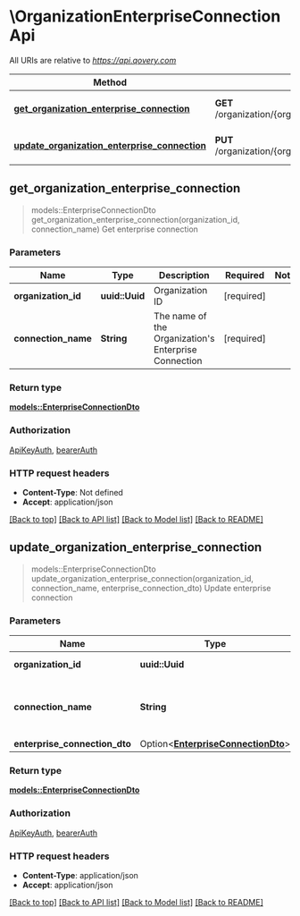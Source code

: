 # \OrganizationEnterpriseConnectionApi

All URIs are relative to *https://api.qovery.com*

Method | HTTP request | Description
------------- | ------------- | -------------
[**get_organization_enterprise_connection**](OrganizationEnterpriseConnectionApi.md#get_organization_enterprise_connection) | **GET** /organization/{organizationId}/enterpriseconnection/{connectionName} | Get enterprise connection
[**update_organization_enterprise_connection**](OrganizationEnterpriseConnectionApi.md#update_organization_enterprise_connection) | **PUT** /organization/{organizationId}/enterpriseconnection/{connectionName} | Update enterprise connection



## get_organization_enterprise_connection

> models::EnterpriseConnectionDto get_organization_enterprise_connection(organization_id, connection_name)
Get enterprise connection

### Parameters


Name | Type | Description  | Required | Notes
------------- | ------------- | ------------- | ------------- | -------------
**organization_id** | **uuid::Uuid** | Organization ID | [required] |
**connection_name** | **String** | The name of the Organization's Enterprise Connection | [required] |

### Return type

[**models::EnterpriseConnectionDto**](EnterpriseConnectionDto.md)

### Authorization

[ApiKeyAuth](../README.md#ApiKeyAuth), [bearerAuth](../README.md#bearerAuth)

### HTTP request headers

- **Content-Type**: Not defined
- **Accept**: application/json

[[Back to top]](#) [[Back to API list]](../README.md#documentation-for-api-endpoints) [[Back to Model list]](../README.md#documentation-for-models) [[Back to README]](../README.md)


## update_organization_enterprise_connection

> models::EnterpriseConnectionDto update_organization_enterprise_connection(organization_id, connection_name, enterprise_connection_dto)
Update enterprise connection

### Parameters


Name | Type | Description  | Required | Notes
------------- | ------------- | ------------- | ------------- | -------------
**organization_id** | **uuid::Uuid** | Organization ID | [required] |
**connection_name** | **String** | The name of the Organization's Enterprise Connection | [required] |
**enterprise_connection_dto** | Option<[**EnterpriseConnectionDto**](EnterpriseConnectionDto.md)> |  |  |

### Return type

[**models::EnterpriseConnectionDto**](EnterpriseConnectionDto.md)

### Authorization

[ApiKeyAuth](../README.md#ApiKeyAuth), [bearerAuth](../README.md#bearerAuth)

### HTTP request headers

- **Content-Type**: application/json
- **Accept**: application/json

[[Back to top]](#) [[Back to API list]](../README.md#documentation-for-api-endpoints) [[Back to Model list]](../README.md#documentation-for-models) [[Back to README]](../README.md)

